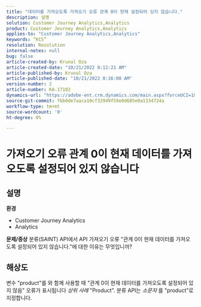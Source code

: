 ```yaml
---
title: "데이터를 가져오도록 가져오기 오류 관계 0이 현재 설정되어 있지 않습니다."
description: 설명
solution: Customer Journey Analytics,Analytics
product: Customer Journey Analytics,Analytics
applies-to: "Customer Journey Analytics,Analytics"
keywords: “KCS”
resolution: Resolution
internal-notes: null
bug: false
article-created-by: Krunal Oza
article-created-date: "10/21/2022 8:12:21 AM"
article-published-by: Krunal Oza
article-published-date: "10/21/2022 8:16:08 AM"
version-number: 2
article-number: KA-17102
dynamics-url: "https://adobe-ent.crm.dynamics.com/main.aspx?forceUCI=1&pagetype=entityrecord&etn=knowledgearticle&id=18dd4612-1851-ed11-bba2-0022480867fb"
source-git-commit: fbb0de7aaca10cf32949f59e0d685e0a1334724a
workflow-type: tm+mt
source-wordcount: '0'
ht-degree: 0%

---
```


# 가져오기 오류 관계 0이 현재 데이터를 가져오도록 설정되어 있지 않습니다

## 설명

<b>환경</b>
- Customer Journey Analytics
- Analytics



<b>문제/증상</b>
분류(SAINT) API에서 API 가져오기 오류 &quot;관계 0이 현재 데이터를 가져오도록 설정되어 있지 않습니다.&quot;에 대한 이유는 무엇입니까?


## 해상도


변수 &quot;product&quot;를 와 함께 사용할 때 &quot;관계 0이 현재 데이터를 가져오도록 설정되어 있지 않음&quot; 오류가 표시됩니다 *상위 사례* &quot;Product&quot;. 분류 API는 *소문자* 를 &quot;product&quot;로 지정합니다.
